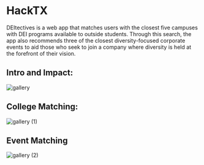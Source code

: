 # HackTX

DEItectives is a web app that matches users with the closest five campuses with DEI programs available to outside students. Through this search, the app also recommends three of the closest diversity-focused corporate events to aid those who seek to join a company where diversity is held at the forefront of their vision. 

## Intro and Impact:
![gallery](https://github.com/ykhan-5/HackTX/assets/131565514/20757f24-0a5d-4a0c-b738-3d072e721985)

## College Matching:
![gallery (1)](https://github.com/ykhan-5/HackTX/assets/131565514/c616f0aa-8942-4faa-803f-3fb1a6c59494)

## Event Matching
![gallery (2)](https://github.com/ykhan-5/HackTX/assets/131565514/ee9eb0f9-f421-4270-aae3-9cdbcd938eda)
